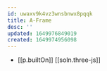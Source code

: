 ```yaml
---
id: uwaxv9k4vz3wnsbnwx8pqqk
title: A-Frame
desc: ''
updated: 1649976849019
created: 1649974956098
---
```


- [[p.builtOn]] [[soln.three-js]]